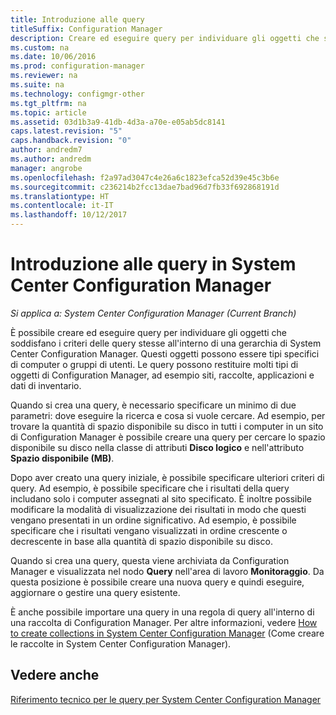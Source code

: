 ```yaml
---
title: Introduzione alle query
titleSuffix: Configuration Manager
description: Creare ed eseguire query per individuare gli oggetti che soddisfano i criteri delle query stesse all'interno di una gerarchia di System Center Configuration Manager.
ms.custom: na
ms.date: 10/06/2016
ms.prod: configuration-manager
ms.reviewer: na
ms.suite: na
ms.technology: configmgr-other
ms.tgt_pltfrm: na
ms.topic: article
ms.assetid: 03d1b3a9-41db-4d3a-a70e-e05ab5dc8141
caps.latest.revision: "5"
caps.handback.revision: "0"
author: andredm7
ms.author: andredm
manager: angrobe
ms.openlocfilehash: f2a97ad3047c4e26a6c1823efca52d39e45c3b6e
ms.sourcegitcommit: c236214b2fcc13dae7bad96d7fb33f692868191d
ms.translationtype: HT
ms.contentlocale: it-IT
ms.lasthandoff: 10/12/2017
---
```

# <a name="introduction-to-queries-in-system-center-configuration-manager"></a>Introduzione alle query in System Center Configuration Manager

*Si applica a: System Center Configuration Manager (Current Branch)*

È possibile creare ed eseguire query per individuare gli oggetti che soddisfano i criteri delle query stesse all'interno di una gerarchia di System Center Configuration Manager. Questi oggetti possono essere tipi specifici di computer o gruppi di utenti. Le query possono restituire molti tipi di oggetti di Configuration Manager, ad esempio siti, raccolte, applicazioni e dati di inventario.  

 Quando si crea una query, è necessario specificare un minimo di due parametri: dove eseguire la ricerca e cosa si vuole cercare. Ad esempio, per trovare la quantità di spazio disponibile su disco in tutti i computer in un sito di Configuration Manager è possibile creare una query per cercare lo spazio disponibile su disco nella classe di attributi **Disco logico** e nell'attributo **Spazio disponibile (MB)**.  

 Dopo aver creato una query iniziale, è possibile specificare ulteriori criteri di query. Ad esempio, è possibile specificare che i risultati della query includano solo i computer assegnati al sito specificato. È inoltre possibile modificare la modalità di visualizzazione dei risultati in modo che questi vengano presentati in un ordine significativo. Ad esempio, è possibile specificare che i risultati vengano visualizzati in ordine crescente o decrescente in base alla quantità di spazio disponibile su disco.  

 Quando si crea una query, questa viene archiviata da Configuration Manager e visualizzata nel nodo **Query** nell'area di lavoro **Monitoraggio**. Da questa posizione è possibile creare una nuova query e quindi eseguire, aggiornare o gestire una query esistente.  

 È anche possibile importare una query in una regola di query all'interno di una raccolta di Configuration Manager. Per altre informazioni, vedere [How to create collections in System Center Configuration Manager](../../../core/clients/manage/collections/create-collections.md) (Come creare le raccolte in System Center Configuration Manager).  

## <a name="see-also"></a>Vedere anche  
 [Riferimento tecnico per le query per System Center Configuration Manager](../../../core/servers/manage/queries-technical-reference.md)

